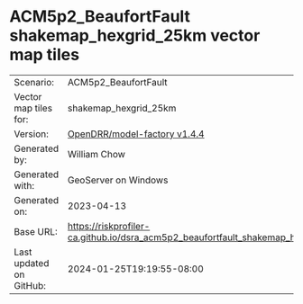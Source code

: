 # ACM5p2_BeaufortFault shakemap_hexgrid_25km vector map tiles

|    			|			|
| --------------------- | --------------------- |
| Scenario:		| ACM5p2_BeaufortFault		|
| Vector map tiles for:	| shakemap_hexgrid_25km		|
| Version:		| [OpenDRR/model-factory v1.4.4](https://github.com/OpenDRR/model-factory/releases/tag/v1.4.4)	|
| Generated by:		| William Chow	|
| Generated with:	| GeoServer on Windows	|
| Generated on:		| 2023-04-13	|
| Base URL:		| <https://riskprofiler-ca.github.io/dsra_acm5p2_beaufortfault_shakemap_hexgrid_25km/> |
| Last updated on GitHub: | 2024-01-25T19:19:55-08:00 |
